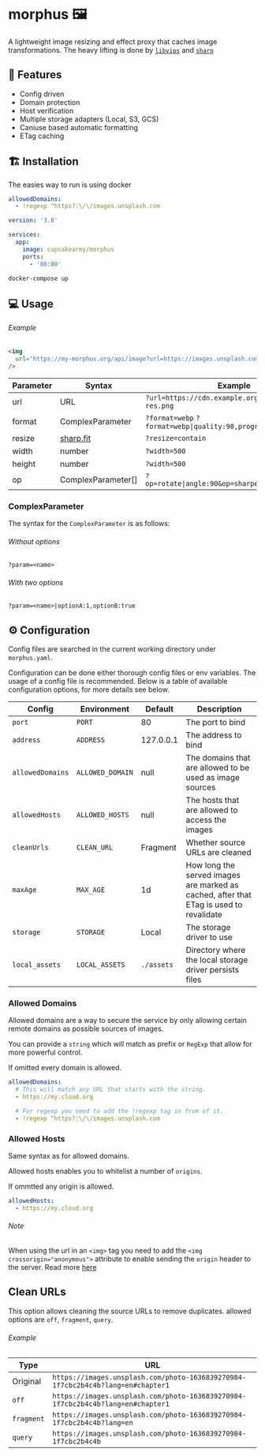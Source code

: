 # morphus 🖼

A lightweight image resizing and effect proxy that caches image transformations.
The heavy lifting is done by [`libvips`](https://github.com/libvips/libvips) and [`sharp`](https://github.com/lovell/sharp)

## 🌈 Features

- Config driven
- Domain protection
- Host verification
- Multiple storage adapters (Local, S3, GCS)
- Caniuse based automatic formatting
- ETag caching

## 🏗 Installation

The easies way to run is using docker

```yaml
allowedDomains:
  - !regexp ^https?:\/\/images.unsplash.com
```

```yaml
version: '3.8'

services:
  app:
    image: cupcakearmy/morphus
    ports:
      - '80:80'
```

```bash
docker-compose up
```

## 💻 Usage

###### Example

```html
<img
  url="https://my-morphus.org/api/image?url=https://images.unsplash.com/photo-1636839270984-1f7cbc2b4c4b?format=webp&resize=contain&width=800"
/>
```

| Parameter | Syntax                                                         | Example                                                    |
| --------- | -------------------------------------------------------------- | ---------------------------------------------------------- |
| url       | URL                                                            | `?url=https://cdn.example.org/dog-full-res.png`            |
| format    | ComplexParameter                                               | `?format=webp` `?format=webp\|quality:90,progressive:true` |
| resize    | [sharp.fit](https://sharp.pixelplumbing.com/api-resize#resize) | `?resize=contain`                                          |
| width     | number                                                         | `?width=500`                                               |
| height    | number                                                         | `?width=500`                                               |
| op        | ComplexParameter[]                                             | `?op=rotate\|angle:90&op=sharpen\|sigma:1,flat:2`          |

### ComplexParameter

The syntax for the `ComplexParameter` is as follows:

###### Without options

```
?param=<name>
```

###### With two options

```
?param=<name>|optionA:1,optionB:true
```

## ⚙️ Configuration

Config files are searched in the current working directory under `morphus.yaml`.

Configuration can be done either thorough config files or env variables. The usage of a config file is recommended. Below is a table of available configuration options, for more details see below.

| Config           | Environment      | Default    | Description                                                                            |
| ---------------- | ---------------- | ---------- | -------------------------------------------------------------------------------------- |
| `port`           | `PORT`           | 80         | The port to bind                                                                       |
| `address`        | `ADDRESS`        | 127.0.0.1  | The address to bind                                                                    |
| `allowedDomains` | `ALLOWED_DOMAIN` | null       | The domains that are allowed to be used as image sources                               |
| `allowedHosts`   | `ALLOWED_HOSTS`  | null       | The hosts that are allowed to access the images                                        |
| `cleanUrls`      | `CLEAN_URL`      | Fragment   | Whether source URLs are cleaned                                                        |
| `maxAge`         | `MAX_AGE`        | 1d         | How long the served images are marked as cached, after that ETag is used to revalidate |
| `storage`        | `STORAGE`        | Local      | The storage driver to use                                                              |
| `local_assets`   | `LOCAL_ASSETS`   | `./assets` | Directory where the local storage driver persists files                                |

### Allowed Domains

Allowed domains are a way to secure the service by only allowing certain remote domains as possible sources of images.

You can provide a `string` which will match as prefix or `RegExp` that allow for more powerful control.

If omitted every domain is allowed.

```yaml
allowedDomains:
  # This will match any URL that starts with the string.
  - https://my.cloud.org

  # For regexp you need to add the !regexp tag in from of it.
  - !regexp ^https?:\/\/images.unsplash.com
```

### Allowed Hosts

Same syntax as for allowed domains.

Allowed hosts enables you to whitelist a number of `origins`.

If ommtted any origin is allowed.

```yaml
allowedHosts:
  - https://my.cloud.org
```

###### Note

When using the url in an `<img>` tag you need to add the `<img crossorigin="anonymous">` attribute to enable sending the `origin` header to the server. Read more [here](https://developer.mozilla.org/en-US/docs/Web/HTML/Element/img#attr-crossorigin)

## Clean URLs

This option allows cleaning the source URLs to remove duplicates. allowed options are `off`, `fragment`, `query`.

###### Example

| Type       | URL                                                                             |
| ---------- | ------------------------------------------------------------------------------- |
| Original   | `https://images.unsplash.com/photo-1636839270984-1f7cbc2b4c4b?lang=en#chapter1` |
| `off`      | `https://images.unsplash.com/photo-1636839270984-1f7cbc2b4c4b?lang=en#chapter1` |
| `fragment` | `https://images.unsplash.com/photo-1636839270984-1f7cbc2b4c4b?lang=en`          |
| `query`    | `https://images.unsplash.com/photo-1636839270984-1f7cbc2b4c4b`                  |

